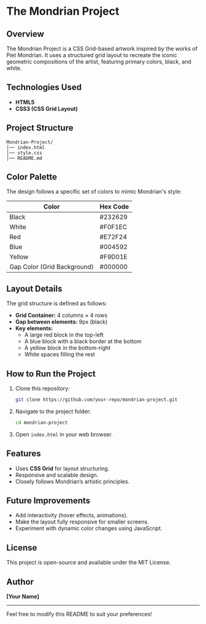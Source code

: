 # The Mondrian Project

## Overview
The Mondrian Project is a CSS Grid-based artwork inspired by the works of Piet Mondrian. It uses a structured grid layout to recreate the iconic geometric compositions of the artist, featuring primary colors, black, and white.

## Technologies Used
- **HTML5**
- **CSS3 (CSS Grid Layout)**

## Project Structure
```
Mondrian-Project/
│── index.html
│── style.css
│── README.md
```

## Color Palette
The design follows a specific set of colors to mimic Mondrian's style:

| Color   | Hex Code  |
|---------|----------|
| Black   | #232629  |
| White   | #F0F1EC  |
| Red     | #E72F24  |
| Blue    | #004592  |
| Yellow  | #F9D01E  |
| Gap Color (Grid Background) | #000000 |

## Layout Details
The grid structure is defined as follows:
- **Grid Container:** 4 columns × 4 rows
- **Gap between elements:** 9px (black)
- **Key elements:**
  - A large red block in the top-left
  - A blue block with a black border at the bottom
  - A yellow block in the bottom-right
  - White spaces filling the rest

## How to Run the Project
1. Clone this repository:
   ```sh
   git clone https://github.com/your-repo/mondrian-project.git
   ```
2. Navigate to the project folder:
   ```sh
   cd mondrian-project
   ```
3. Open `index.html` in your web browser.

## Features
- Uses **CSS Grid** for layout structuring.
- Responsive and scalable design.
- Closely follows Mondrian’s artistic principles.

## Future Improvements
- Add interactivity (hover effects, animations).
- Make the layout fully responsive for smaller screens.
- Experiment with dynamic color changes using JavaScript.

## License
This project is open-source and available under the MIT License.

## Author
**[Your Name]**

---
Feel free to modify this README to suit your preferences!

